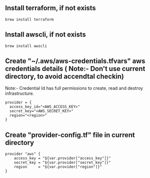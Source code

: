 ## Install terraform, if not exists
```
brew install terraform
```

## Install awscli, if not exists
```
brew install awscli
```
## Create "~/.aws/aws-credentials.tfvars" aws credentials details ( Note:- Don't use current directory, to avoid accendtal checkin)
Note:- Credential Id has full permissions to create, read and destroy infrastructure.
```
provider = {
  access_key_id="<AWS_ACCESS_KEY>"
  secret_key="<AWS_SECRET_KEY>"
  region="<region>"
}
```
## Create "provider-config.tf" file in current directory
```
provider "aws" {
    access_key = "${var.provider["access_key"]}"
    secret_key = "${var.provider["secret_key"]}"
    region     = "${var.provider["region"]}"
}
```






